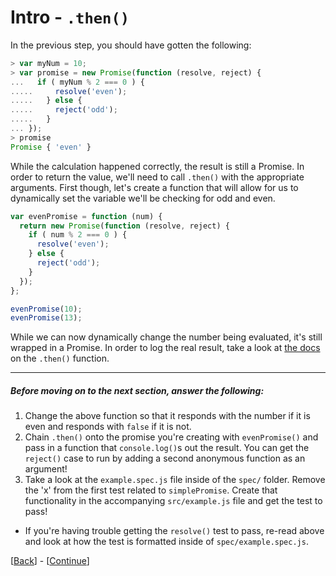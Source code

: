 # Intro - `.then()`

In the previous step, you should have gotten the following:

```javascript
> var myNum = 10;
> var promise = new Promise(function (resolve, reject) {
...   if ( myNum % 2 === 0 ) {
.....     resolve('even');
.....   } else {
.....     reject('odd');
.....   }
... });
> promise
Promise { 'even' }
```

While the calculation happened correctly, the result is still a Promise. In order to return the value, we'll need to call `.then()` with the appropriate arguments. First though, let's create a function that will allow for us to dynamically set the variable we'll be checking for odd and even.

```javascript
var evenPromise = function (num) {
  return new Promise(function (resolve, reject) {
    if ( num % 2 === 0 ) {
      resolve('even');
    } else {
      reject('odd');
    }
  });
};

evenPromise(10);
evenPromise(13);
```

While we can now dynamically change the number being evaluated, it's still wrapped in a Promise. In order to log the real result, take a look at [the docs](https://developer.mozilla.org/en-US/docs/Web/JavaScript/Reference/Global_Objects/Promise/then) on the `.then()` function.

* * *

##### Before moving on to the next section, answer the following:

1. Change the above function so that it responds with the number if it is even and responds with `false` if it is not.
1. Chain `.then()` onto the promise you're creating with `evenPromise()` and pass in a function that `console.log()`s out the result. You can get the `reject()` case to run by adding a second anonymous function as an argument!
1. Take a look at the `example.spec.js` file inside of the `spec/` folder. Remove the 'x' from the first test related to `simplePromise`. Create that functionality in the accompanying `src/example.js` file and get the test to pass!
  * If you're having trouble getting the `resolve()` test to pass, re-read above and look at how the test is formatted inside of `spec/example.spec.js`.

[[Back](step-0.md)] - [[Continue](step-2.md)]